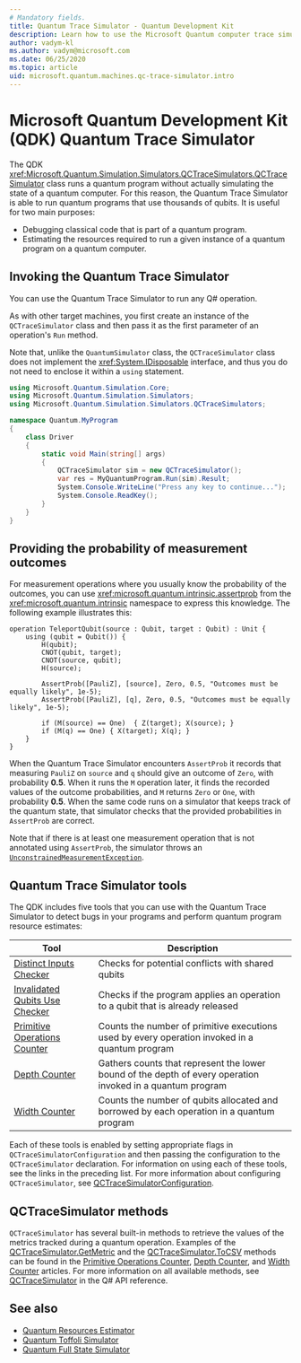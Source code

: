 ```yaml
---
# Mandatory fields. 
title: Quantum Trace Simulator - Quantum Development Kit
description: Learn how to use the Microsoft Quantum computer trace simulator to debug classical code and to estimate resource requirements of a Q# program. 
author: vadym-kl 
ms.author: vadym@microsoft.com 
ms.date: 06/25/2020 
ms.topic: article
uid: microsoft.quantum.machines.qc-trace-simulator.intro
---
```


# Microsoft Quantum Development Kit (QDK) Quantum Trace Simulator

The QDK <xref:Microsoft.Quantum.Simulation.Simulators.QCTraceSimulators.QCTraceSimulator> class runs a quantum program without actually simulating the state of a quantum computer.  For this reason, the Quantum Trace Simulator is able to run quantum programs that use thousands of qubits.  It is useful for two main purposes: 

* Debugging classical code that is part of a quantum program. 
* Estimating the resources required to run a given instance of a quantum program
  on a quantum computer.

## Invoking the Quantum Trace Simulator

You can use the Quantum Trace Simulator to run any Q# operation.

As with other target machines, you first create an instance of the `QCTraceSimulator` class and then pass it as the first parameter of an operation's `Run` method.

Note that, unlike the `QuantumSimulator` class, the `QCTraceSimulator` class does not implement the <xref:System.IDisposable> interface, and thus you do not need to enclose it within a `using` statement.

```csharp
using Microsoft.Quantum.Simulation.Core;
using Microsoft.Quantum.Simulation.Simulators;
using Microsoft.Quantum.Simulation.Simulators.QCTraceSimulators;

namespace Quantum.MyProgram
{
    class Driver
    {
        static void Main(string[] args)
        {
            QCTraceSimulator sim = new QCTraceSimulator();
            var res = MyQuantumProgram.Run(sim).Result;
            System.Console.WriteLine("Press any key to continue...");
            System.Console.ReadKey();
        }
    }
}
```

## Providing the probability of measurement outcomes

For measurement operations where you usually know the probability of the outcomes, you can use <xref:microsoft.quantum.intrinsic.assertprob> from the <xref:microsoft.quantum.intrinsic> namespace to express this knowledge. The following example illustrates this:

```qsharp
operation TeleportQubit(source : Qubit, target : Qubit) : Unit {
    using (qubit = Qubit()) {
        H(qubit);
        CNOT(qubit, target);
        CNOT(source, qubit);
        H(source);

        AssertProb([PauliZ], [source], Zero, 0.5, "Outcomes must be equally likely", 1e-5);
        AssertProb([PauliZ], [q], Zero, 0.5, "Outcomes must be equally likely", 1e-5);

        if (M(source) == One)  { Z(target); X(source); }
        if (M(q) == One) { X(target); X(q); }
    }
}
```

When the Quantum Trace Simulator encounters `AssertProb` it records that measuring `PauliZ` on `source` and `q` should give an outcome of `Zero`, with probability **0.5**. When it runs the `M` operation later, it finds the recorded values of the outcome probabilities, and `M` returns `Zero` or `One`, with probability **0.5**. When the same code runs on a simulator that keeps track of the quantum state, that simulator checks that the provided probabilities in `AssertProb` are correct.

Note that if there is at least one measurement operation that is not annotated using `AssertProb`, the simulator throws an [`UnconstrainedMeasurementException`](https://docs.microsoft.com/dotnet/api/microsoft.quantum.simulation.simulators.qctracesimulators.unconstrainedmeasurementexception).

## Quantum Trace Simulator tools

The QDK includes five tools that you can use with the Quantum Trace Simulator to detect bugs in your programs and perform quantum program resource estimates: 

|Tool | Description |
|-----| -----|
|[Distinct Inputs Checker](xref:microsoft.quantum.machines.qc-trace-simulator.distinct-inputs) |Checks for potential conflicts with shared qubits |
|[Invalidated Qubits Use Checker](xref:microsoft.quantum.machines.qc-trace-simulator.invalidated-qubits)  |Checks if the program applies an operation to a qubit that is already released |
|[Primitive Operations Counter](xref:microsoft.quantum.machines.qc-trace-simulator.primitive-counter)  | Counts the number of primitive executions used by every operation invoked in a quantum program  |
|[Depth Counter](xref:microsoft.quantum.machines.qc-trace-simulator.depth-counter)  |Gathers counts that represent the lower bound of the depth of every operation invoked in a quantum program   |
|[Width Counter](xref:microsoft.quantum.machines.qc-trace-simulator.width-counter)  |Counts the number of qubits allocated and borrowed by each operation in a quantum program |

Each of these tools is enabled by setting appropriate flags in `QCTraceSimulatorConfiguration` and then passing the configuration to the `QCTraceSimulator` declaration. For information on using each of these tools, see the links in the preceding list. For more information about configuring `QCTraceSimulator`, see [QCTraceSimulatorConfiguration](xref:Microsoft.Quantum.Simulation.Simulators.QCTraceSimulators.QCTraceSimulatorConfiguration).

## QCTraceSimulator methods

`QCTraceSimulator` has several built-in methods to retrieve the values of the metrics tracked during a quantum operation. Examples of the [QCTraceSimulator.GetMetric](https://docs.microsoft.com/dotnet/api/microsoft.quantum.simulation.simulators.qctracesimulators.qctracesimulator.getmetric) and the [QCTraceSimulator.ToCSV](https://docs.microsoft.com/dotnet/api/microsoft.quantum.simulation.simulators.qctracesimulators.qctracesimulator.tocsv) methods can be found in the [Primitive Operations Counter](xref:microsoft.quantum.machines.qc-trace-simulator.primitive-counter), [Depth Counter](xref:microsoft.quantum.machines.qc-trace-simulator.depth-counter), and [Width Counter](xref:microsoft.quantum.machines.qc-trace-simulator.width-counter) articles. For more information on all available methods, see [QCTraceSimulator](xref:Microsoft.Quantum.Simulation.Simulators.QCTraceSimulators.QCTraceSimulator) in the Q# API reference.  

## See also

- [Quantum Resources Estimator](xref:microsoft.quantum.machines.resources-estimator)
- [Quantum Toffoli Simulator](xref:microsoft.quantum.machines.toffoli-simulator)
- [Quantum Full State Simulator](xref:microsoft.quantum.machines.full-state-simulator) 